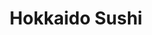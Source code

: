 ---
layout: place
title: "Hokkaido Sushi"
permalink: /pennsylvania/elizabethtown/hokkaido-sushi.html
stateAbbr: PA
stateName: Pennsylvania
cityName: Elizabethtown
place_id: ChIJk0F14_yYyIkRDF5Y1A8I37k
photos:
  - name: >-
      places/ChIJk0F14_yYyIkRDF5Y1A8I37k/photos/AeeoHcLAXzfa_q0Wq8clVyauttf507KXFPBAqJs4EtAbEyA3hTuxrDSDAbPUYsMAfkritLFyTNwFKPYzv93-uXMsJpbLK9sbTlmw4Qz5Gf4lLEIPHx5vAG0tbzbGhkvwv34fcBe69U9Rjx6rv9pnYrI3NmdN6OhibCXhvO15pgqvKoLTcvQsyKgHw9-1W1O0lm2QjOf4aJOmeyF-XLd1HnDphUO0bujj9CnLy9yNLvMkpvSwgOtsBXWH_VTcvcXE8z0RjT-cga28pNPckWnIK4FNaYWklJk54yVBSY3ZLvcw4ORaWvla5Hw-zxXI23bNlPkmhxGoiQb8K49HEG6JwxAIlBn7Lsu-3LRoQfZiA6-gQJ9hGrmq3yOqXl_4bKjhxkaKbr2otgyQM87P2anoaEtxuH_2Vw5ynAPuHUuXE-GlTF-UvQBe
    widthPx: 4000
    heightPx: 2252
    authorAttributions:
      - displayName: Carolyn R
        uri: https://maps.google.com/maps/contrib/112998386136196153300
        photoUri: >-
          https://lh3.googleusercontent.com/a-/ALV-UjUrVxLzM_tENQp6eXG8TUzP9d0T3Bzg2zDamkMTmDVFAMWrcGu27A=s100-p-k-no-mo
    flagContentUri: >-
      https://www.google.com/local/imagery/report/?cb_client=maps_api_places.places_api&image_key=!1e10!2sCIHM0ogKEICAgIDlw-z05gE&hl=en-US
    googleMapsUri: >-
      https://www.google.com/maps/place//data=!3m4!1e2!3m2!1sCIHM0ogKEICAgIDlw-z05gE!2e10!4m2!3m1!1s0x89c898fce3754193:0xb9df080fd4585e0c
  - name: >-
      places/ChIJk0F14_yYyIkRDF5Y1A8I37k/photos/AeeoHcJbhjbyAECrzEhaCbXs3GxBjT14jVS75RVcgzdqGW7UD4wLAS8U-lB1zo-8LDpNMkKcdcVD8RcPoCDbJzibLCeF0cEgqF7DHG_Wh7KBxkNWST_K-PIohn-iCJrW8g6m2FKv6MgVEbAHmWZ_kgh7hEpmLj4mEW8sTkHbqn7HN6RC4G1Ra0qUwKyVOqKlUegtrKo0i17wXJuzHqtCczaCx92D9Jb2EH2RT0gvY7iDq41K_G-5b_CukL96Di3ORBS_1VRli7HUYrZ9RMfnmeU_YuQvdrJZ8oEIx-W12vms8uvzwA
    widthPx: 1170
    heightPx: 792
    authorAttributions:
      - displayName: Hokkaido Sushi
        uri: https://maps.google.com/maps/contrib/113537045572806072547
        photoUri: >-
          https://lh3.googleusercontent.com/a-/ALV-UjW6G3XS83Y95AUjERYCGcpABMjmtYwi--TLq9sndBhAhrfiD4M=s100-p-k-no-mo
    flagContentUri: >-
      https://www.google.com/local/imagery/report/?cb_client=maps_api_places.places_api&image_key=!1e10!2sAF1QipMUZR8_VEj8iHW5Ie19yRNJe_MnoNpmPH23RSFo&hl=en-US
    googleMapsUri: >-
      https://www.google.com/maps/place//data=!3m4!1e2!3m2!1sAF1QipMUZR8_VEj8iHW5Ie19yRNJe_MnoNpmPH23RSFo!2e10!4m2!3m1!1s0x89c898fce3754193:0xb9df080fd4585e0c
  - name: >-
      places/ChIJk0F14_yYyIkRDF5Y1A8I37k/photos/AeeoHcKgdsjuaAi5xG__D7QI-FVFprf75GUt9Iba2ihr0jlxtA9dQaiADPw4XI9knrx2L5PU1wpzwiCMsJfBYIm3HkxDrqKlNgnBRvRdDscs7TDL7S1Jr8mOMJLdz2ERRCdYHyBj9whsOquuqdmDQ3mMY2sziA_8y4yqXiXHkRYEm3PHW8NJQzIwwiOQWUbvhIgJ2GNRCtJJceguVvQS1XyuRcUBBk-uqAsNckDZd7wYXqA3nXJ1Zh1PqN2YVzoSo_wbska5kBKz1HEsNtKJenxwVeNlyr_v4W8lciDhCDD0a4fyTk9B70cVcJ4D5bgOaQE_xbptdwyhfDpiJpVoP_eCzCURM49U-hkNH_oRYfguQ9Mq8rgq1crWpc_9qSXYQfjKu6wh1XWYUmsEve6f3vZhGgZDTn_-VYCWIS44z9Hiim4
    widthPx: 4624
    heightPx: 3472
    authorAttributions:
      - displayName: Jenny Lueth
        uri: https://maps.google.com/maps/contrib/117796062318813286142
        photoUri: >-
          https://lh3.googleusercontent.com/a-/ALV-UjXDOqd4YonhS65HPC2cywZRfYINRa0mPo9t9O-pPvtMhLkiwwk=s100-p-k-no-mo
    flagContentUri: >-
      https://www.google.com/local/imagery/report/?cb_client=maps_api_places.places_api&image_key=!1e10!2sCIHM0ogKEICAgMDArYKQdA&hl=en-US
    googleMapsUri: >-
      https://www.google.com/maps/place//data=!3m4!1e2!3m2!1sCIHM0ogKEICAgMDArYKQdA!2e10!4m2!3m1!1s0x89c898fce3754193:0xb9df080fd4585e0c
  - name: >-
      places/ChIJk0F14_yYyIkRDF5Y1A8I37k/photos/AeeoHcLyHDt8R9OIbsrfgx-jSEHsalnJzEllaEV-hxdS1XO_GVDRVpKqEHRNxwJPGLTgw_I-pfgizKdp1BAzoy6An2t2DSTB5--9FFyEOheip3X-SR43uW4iS1vaSSzG6CYDDL71k2iAYfeeUpgXOwdEkamuOVmBCquS7QSlm9sgBAkJOD8-74fO-nNcnYw2PI2zPmRhQGtC3d4LCqsbllTECZ8iW6QLSRgDf1npO1MylOG-EQVHRSYJYNbX-KRJSrBrBzAfqm7aa7zRJtDtQ-UtQN0RvCFPyHDs2vkBkoi0GDZ60lYd0LUoYVPsFhQb7EWyzXiIhARu0itTrver-ctPdaAjZCmIMOOg6NNMx415xvOtGLfNqLw07PhsbC5EdmN4MT3aNHVuTOzZ1EmD4b7zkqKNB4Biqgo4spL-0GWeQQc
    widthPx: 4032
    heightPx: 3024
    authorAttributions:
      - displayName: Meagan Callaway
        uri: https://maps.google.com/maps/contrib/116534214607948128650
        photoUri: >-
          https://lh3.googleusercontent.com/a/ACg8ocJyT1BgEDTbJZyIEm9ZShsUePoFBrF_d2_OukeDD153OJGrOg=s100-p-k-no-mo
    flagContentUri: >-
      https://www.google.com/local/imagery/report/?cb_client=maps_api_places.places_api&image_key=!1e10!2sCIHM0ogKEICAgID7wKvNWA&hl=en-US
    googleMapsUri: >-
      https://www.google.com/maps/place//data=!3m4!1e2!3m2!1sCIHM0ogKEICAgID7wKvNWA!2e10!4m2!3m1!1s0x89c898fce3754193:0xb9df080fd4585e0c
  - name: >-
      places/ChIJk0F14_yYyIkRDF5Y1A8I37k/photos/AeeoHcJ-XLZql0MooM6q9AHvJlMulkuKNPYw7k4N5LaAFzgErP_j1IArnjXqqS88-ArYtyjC6DCG74mtfpb5enwZrj9LdH8rtI3ecTxeImgBZV_hw4A94Yc4JMNcc_11cRXs7zglge9s4OpIYPDV1O8mXSUeDGZ41WVOqRZq9kGaZPEBRGFLsjTvfqtmpUK5taXF7-JtnRnwDxPEhNtr7zFlVHLjpGKhiwGMBoWtc2GVa431IBXqeOc-Z5gGKBz9wEgJqBujqoR43nfY9I4DgjMnSI0beEDIC0JWBpC-bkJiQLN7mNmz5Qhu3BZoRr5QwciRomJLfW4ueEDYtop4jA-LiCMmDLNGyzbTv4Ezska0h_CmPz6NoO75VC8uw-KtdRyXSpchrd2Yq8IE0cyeb2wZJLrNkmElFbUvzvXfMqxiLKIADFhu
    widthPx: 4080
    heightPx: 3072
    authorAttributions:
      - displayName: Jill Troutman
        uri: https://maps.google.com/maps/contrib/115624962763808881978
        photoUri: >-
          https://lh3.googleusercontent.com/a-/ALV-UjWbKMaRUOrc1gKl_Gpq1bh0SKXGolNH0orn82Ci2MgxDBlca_-P7A=s100-p-k-no-mo
    flagContentUri: >-
      https://www.google.com/local/imagery/report/?cb_client=maps_api_places.places_api&image_key=!1e10!2sCIHM0ogKEICAgIDzlefZhgE&hl=en-US
    googleMapsUri: >-
      https://www.google.com/maps/place//data=!3m4!1e2!3m2!1sCIHM0ogKEICAgIDzlefZhgE!2e10!4m2!3m1!1s0x89c898fce3754193:0xb9df080fd4585e0c
  - name: >-
      places/ChIJk0F14_yYyIkRDF5Y1A8I37k/photos/AeeoHcKAHkk29S4dZStCyFXWSWBtZ43Kdm48Df6ZKbcVP_EQ6TYG1bTwuvZL6HKIrrERNWfFs9ve4mIc0BNIRs-C40Rcgyf6FOyTnISx4p9-z4xxEue4rvo9sfqrqb3MrZ0YZCu_GayMPH3PwvpWl_sbazpeJT9HmP8ReAtFG4juQfZeRMRGvJNFkE2EagJkDW9fBee9Ewhk3469KCX9xGJZ8S9SiEAZHdGngoDCYaXhFar03VQWRoVI3H1in-vn-hY7S3wuh5tki6yYYcoUJdZSmqoPs7amOj72bgyaB82uGOBs_nAv4co1NKS1dDfQuHs5LEgguqaFQ81yCcNk_2dVaRMFHyEacxI74dYX4qu-eL06WkaqqM3WM2X0zdK1ZrSjjLdHKDfcDlsn7Nu3Sa_DoyESxfxCDpD8B90D1E6wZr0
    widthPx: 3024
    heightPx: 3024
    authorAttributions:
      - displayName: Heather Peterson
        uri: https://maps.google.com/maps/contrib/113556885855020306400
        photoUri: >-
          https://lh3.googleusercontent.com/a-/ALV-UjXBt3MnpirmMHOxTLF_dilVjeMtSPSWHx6fOHLrxWKlg9AlR328HA=s100-p-k-no-mo
    flagContentUri: >-
      https://www.google.com/local/imagery/report/?cb_client=maps_api_places.places_api&image_key=!1e10!2sCIHM0ogKEICAgIDugqX_Bg&hl=en-US
    googleMapsUri: >-
      https://www.google.com/maps/place//data=!3m4!1e2!3m2!1sCIHM0ogKEICAgIDugqX_Bg!2e10!4m2!3m1!1s0x89c898fce3754193:0xb9df080fd4585e0c
  - name: >-
      places/ChIJk0F14_yYyIkRDF5Y1A8I37k/photos/AeeoHcIqb-dckI6Hvfdo4bRXH__HgK6fWU-wIXM5IhO5aCkPIhoMkA0b-4NEz3vKm4IxylqGyfC-3J9DFadEfSo7Kwpu5ujrk3hFXAP9dbkQqPy8BSmty5YBfZwGtlDDOujdCdc8VBUDkV2Vmm6pg3HWewhI9ecwTWG60dcqAavmie99solJ5OA4lQv0Sj8ZiWoTkH3tFwGcHCusMlmkhsfO2NXFZRgTJbTTnunUZRR7SfDwPLOn4XesWSFLl4AzyJQdJ2R8KJg0edN1o9XOV7VhULqGZ7upcM9Jf14nw6e9KTiixSgQEIWzRADJ_sCDJCSBdsQ1qq4_VLrwK4adQNPCJvYjzTJG0bHQ1zh15tlFAVe4mFOtJ5Mv280akNOKK3PlHiMmcRj7Kq9JrKgSjA7wGuHgZYEonOT75rb-QEyVTy8
    widthPx: 4000
    heightPx: 3000
    authorAttributions:
      - displayName: Ous-Ami Sexton
        uri: https://maps.google.com/maps/contrib/117045318426000187682
        photoUri: >-
          https://lh3.googleusercontent.com/a/ACg8ocLalcMMXTTMTlZbiD-n2uQnaaz4rVzgIf-eBNmnDBHjQT7e7No=s100-p-k-no-mo
    flagContentUri: >-
      https://www.google.com/local/imagery/report/?cb_client=maps_api_places.places_api&image_key=!1e10!2sCIHM0ogKEICAgICJrbj4Qw&hl=en-US
    googleMapsUri: >-
      https://www.google.com/maps/place//data=!3m4!1e2!3m2!1sCIHM0ogKEICAgICJrbj4Qw!2e10!4m2!3m1!1s0x89c898fce3754193:0xb9df080fd4585e0c
  - name: >-
      places/ChIJk0F14_yYyIkRDF5Y1A8I37k/photos/AeeoHcLANlXgES9FrYBGRqzyhpmLjwTuJ7mNsXUo9bf1U89y9AQyBRHAmJPcYwCWiSp_IGxChUmjTQBedONyF8KSy210WupXOxib-WRdJUS3o6EPOrMEvflyqRIcJ5he90-DqPKAMysUP7sdFbBE9Ae9uVZ8aRhKb6SdZz32j9zv6oyNFAVgW5rehJb_MHJ6_z4X19yQoZaRCXJsglNhzQwlUozR4NUV3dXrWn6Fp1vtQ6t57cNtu4yTIGCpXVm0BUcE_eC_KIH4DPMktcDKeRgaZmVdRiiP2n_nnZjzWB5Xsp1T3pv7g105KrECmnjJGDL8C1AYJBHXB0wJLX8uS0cLkHbLt9-7fBI3n85D6ZI7hywl1BTzOgxc_1igeG6RMplFDf1v7j3M4VoUc3iFPpnMiZ6Xa_LvzCK_NsFC52vwuNKzIVh-
    widthPx: 4032
    heightPx: 1960
    authorAttributions:
      - displayName: Raymond Nottingham
        uri: https://maps.google.com/maps/contrib/110080840422551753061
        photoUri: >-
          https://lh3.googleusercontent.com/a/ACg8ocICosfhCP9k1GBS3OaHO5D1V-7u7GcNCYXmqtej8A_KFaXUj4eL=s100-p-k-no-mo
    flagContentUri: >-
      https://www.google.com/local/imagery/report/?cb_client=maps_api_places.places_api&image_key=!1e10!2sCIHM0ogKEICAgID0x7zv0AE&hl=en-US
    googleMapsUri: >-
      https://www.google.com/maps/place//data=!3m4!1e2!3m2!1sCIHM0ogKEICAgID0x7zv0AE!2e10!4m2!3m1!1s0x89c898fce3754193:0xb9df080fd4585e0c
  - name: >-
      places/ChIJk0F14_yYyIkRDF5Y1A8I37k/photos/AeeoHcJ2TEJENSKAIBUnGQ-qSPI4VsGSqCnnvNdVgT3JxcHaHuDfUTamjYcFFHnWG11121u0DhU1DlxVgOT6XwEAgXImo0vo91tigug6X2bhfM5wegZ4P3VhgcorA8vogGwhDSSbTzNxFpMCitEPSwMnr-D_egUW3vz6QTxXQsbuJpWL9JW0xGYAOVLDYEJ1T5_fGQBUwu-4UuNDx1lhXrd5Ezs0VnoAxCsBKuolXK9nafNzce2cVtQXIyHxd4CoAwzUqzKzKo9gWxHZR9uibmsP8lJYAYfH78khDH09MKMcwEoVaP1WVP-2fAD7Fxa32NoN2yWTkYjSeUhs7B_k8reeqkXb-alpTzVw4Ioyr_xb2J51D7HEhKkks8SWq_joxAU46_6T10nmHRIQp3GR-HaSVHO-tZULwg-XbY0RXyKLJXbI4g
    widthPx: 4032
    heightPx: 3024
    authorAttributions:
      - displayName: Lorraine H.
        uri: https://maps.google.com/maps/contrib/117149338152921657386
        photoUri: >-
          https://lh3.googleusercontent.com/a-/ALV-UjVhI7jRslDvEKHJivbPvAOLopxcZWCbadihUuKHPI_oX2IjbWi5=s100-p-k-no-mo
    flagContentUri: >-
      https://www.google.com/local/imagery/report/?cb_client=maps_api_places.places_api&image_key=!1e10!2sCIHM0ogKEICAgICUmvnNIw&hl=en-US
    googleMapsUri: >-
      https://www.google.com/maps/place//data=!3m4!1e2!3m2!1sCIHM0ogKEICAgICUmvnNIw!2e10!4m2!3m1!1s0x89c898fce3754193:0xb9df080fd4585e0c
  - name: >-
      places/ChIJk0F14_yYyIkRDF5Y1A8I37k/photos/AeeoHcKCE6gS7a6G26i4vC09yUlYyvzm4edoz6kUhabSC8TQ5esHNetQcvHZTkUkP_0r4zAw8sotDimjZJZwuRTZOMKypNo3IyRST_KOgFxZrc7PwzI2qu3WR1dmUnUYpHLhCyNrtWL0sIrJ-9oNwqkDZNEaH0RgdAPCxN0LcPLudNMts8RrxFPF5g9gd8G-Gbe3M9QADUE1I62sD0Qxcm-MwCNRPVfWJVUTVFb4Zj-mJjbLq7TSwa9YN4MvaDhFknSMySHDhzlKol5RaItydA9puuoCdaVrKhYIRFKrhFBah32P6f8QX4LTsihBE11H8gv_vgVHOlSKDjCXyUkugnXUi7tGhsZ9R7XHzv90D2TEsD5-lWMkUuJXgLYQeqQqhkI9hcAIGFRric7nvtwKnFDn3nf9VMaAbURZrlZTgMG9BpfwGA
    widthPx: 4800
    heightPx: 2700
    authorAttributions:
      - displayName: K W (Saentis)
        uri: https://maps.google.com/maps/contrib/112392142691106575565
        photoUri: >-
          https://lh3.googleusercontent.com/a/ACg8ocJnLd21FJsUvOMSqXkPVxHVEAToNSy3KmrvbqjMibr3An9bFbhe=s100-p-k-no-mo
    flagContentUri: >-
      https://www.google.com/local/imagery/report/?cb_client=maps_api_places.places_api&image_key=!1e10!2sCIHM0ogKEICAgID48JP0Kw&hl=en-US
    googleMapsUri: >-
      https://www.google.com/maps/place//data=!3m4!1e2!3m2!1sCIHM0ogKEICAgID48JP0Kw!2e10!4m2!3m1!1s0x89c898fce3754193:0xb9df080fd4585e0c
address: 1623 S Market St, Elizabethtown, PA 17022, USA
street: 1623 S Market St
city: Elizabethtown
state: PA
zip: '17022'
country: USA
neighborhood: null
latitude: '40.138889'
longitude: '-76.583889'
accessibility_options:
  wheelchairAccessibleParking: true
  wheelchairAccessibleEntrance: true
  wheelchairAccessibleRestroom: true
  wheelchairAccessibleSeating: true
business_status: OPERATIONAL
name: Hokkaido Sushi
google_maps_links:
  directionsUri: >-
    https://www.google.com/maps/dir//''/data=!4m7!4m6!1m1!4e2!1m2!1m1!1s0x89c898fce3754193:0xb9df080fd4585e0c!3e0
  placeUri: https://maps.google.com/?cid=13393432680903237132
  writeAReviewUri: >-
    https://www.google.com/maps/place//data=!4m3!3m2!1s0x89c898fce3754193:0xb9df080fd4585e0c!12e1
  reviewsUri: >-
    https://www.google.com/maps/place//data=!4m4!3m3!1s0x89c898fce3754193:0xb9df080fd4585e0c!9m1!1b1
  photosUri: >-
    https://www.google.com/maps/place//data=!4m3!3m2!1s0x89c898fce3754193:0xb9df080fd4585e0c!10e5
primary_type: Japanese Restaurant
opening_hours:
  regular: null
  current: null
secondary_opening_hours:
  regular:
    weekdayDescriptions: null
    type: null
  current:
    weekdayDescriptions: null
    type: null
phone: (717) 361-2988
price_level: PRICE_LEVEL_MODERATE
price_range: $10 &ndash; $20
rating: '4.6'
rating_count: 334
website: http://www.hokkaido1623.com/
description: null
reviews: null
parking_options: null
payment_options: null
allow_dogs: null
curbside_pickup: null
delivery: null
dine_in: null
good_for_children: null
good_for_groups: null
good_for_sports: null
live_music: null
menu_for_children: null
outdoor_seating: null
reservable: null
restroom: null
serves_beer: null
serves_breakfast: null
serves_brunch: null
serves_cocktails: null
serves_coffee: null
serves_dinner: null
serves_dessert: null
serves_lunch: null
serves_vegetarian_food: null
serves_wine: null
takeout: null

---